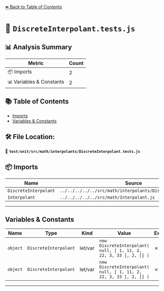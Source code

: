 [⬅️ Back to Table of Contents](../../../../../index.md)

# 📄 `DiscreteInterpolant.tests.js`

## 📊 Analysis Summary

| Metric | Count |
|--------|-------|
| 📦 Imports | 2 |
| 📊 Variables & Constants | 2 |

## 📚 Table of Contents

- [Imports](#imports)
- [Variables & Constants](#variables-constants)

## 🛠️ File Location:
📂 **`test/unit/src/math/interpolants/DiscreteInterpolant.tests.js`**

## 📦 Imports

| Name | Source |
|------|--------|
| `DiscreteInterpolant` | `../../../../../src/math/interpolants/DiscreteInterpolant.js` |
| `Interpolant` | `../../../../../src/math/Interpolant.js` |


---

## Variables & Constants

| Name | Type | Kind | Value | Exported |
|------|------|------|-------|----------|
| `object` | `DiscreteInterpolant` | let/var | `new DiscreteInterpolant( null, [ 1, 11, 2, 22, 3, 33 ], 2, [] )` | ✗ |
| `object` | `DiscreteInterpolant` | let/var | `new DiscreteInterpolant( null, [ 1, 11, 2, 22, 3, 33 ], 2, [] )` | ✗ |


---